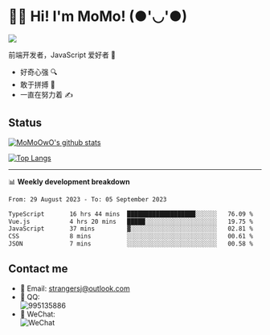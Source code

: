 # 👨‍🎓 Hi! I'm MoMo! (●'◡'●)

[![](https://img.shields.io/badge/-@MoMoOwO-%23181717?style=flat-square&logo=github)](https://github.com/MoMoOwO)

前端开发者，JavaScript 爱好者 💖
- 好奇心强 🔍
- 敢于拼搏 💪
- 一直在努力着 ✍

## Status

[![MoMoOwO's github stats](https://github-readme-stats.vercel.app/api?username=MoMoOwO&show_icons=true&theme=tokyonight)](https://github.com/MoMoOwO)

[![Top Langs](https://github-readme-stats.vercel.app/api/top-langs/?username=MoMoOwO&layout=compact&theme=tokyonight)](https://github.com/MoMoOwO)

---

📊 **Weekly development breakdown**

<!--START_SECTION:waka-->

```txt
From: 29 August 2023 - To: 05 September 2023

TypeScript       16 hrs 44 mins  ███████████████████░░░░░░   76.09 %
Vue.js           4 hrs 20 mins   █████░░░░░░░░░░░░░░░░░░░░   19.75 %
JavaScript       37 mins         ▓░░░░░░░░░░░░░░░░░░░░░░░░   02.81 %
CSS              8 mins          ░░░░░░░░░░░░░░░░░░░░░░░░░   00.61 %
JSON             7 mins          ░░░░░░░░░░░░░░░░░░░░░░░░░   00.58 %
```

<!--END_SECTION:waka-->

## Contact me

- 📧 Email: strangersj@outlook.com
- 🐧 QQ:  
  ![995135886](https://i.loli.net/2020/11/27/Yx6eDSQi34Va5IA.jpg)
- 💭 WeChat:  
  ![WeChat](https://i.loli.net/2020/11/27/wWX6uVoIQqig5KP.jpg)
  
